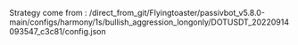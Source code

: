 Strategy come from : /direct_from_git/Flyingtoaster/passivbot_v5.8.0-main/configs/harmony/1s/bullish_aggression_longonly/DOTUSDT_20220914093547_c3c81/config.json
